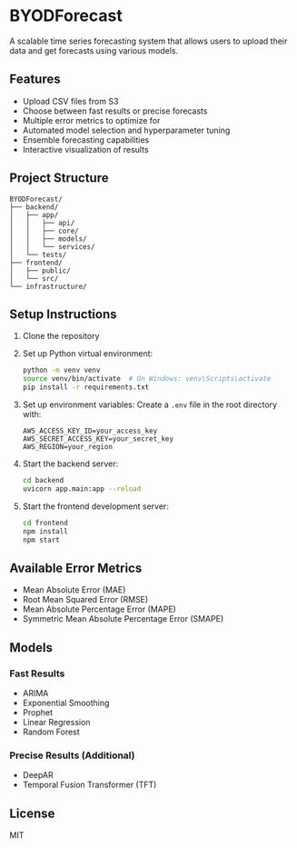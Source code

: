 # BYODForecast

A scalable time series forecasting system that allows users to upload their data and get forecasts using various models.

## Features

- Upload CSV files from S3
- Choose between fast results or precise forecasts
- Multiple error metrics to optimize for
- Automated model selection and hyperparameter tuning
- Ensemble forecasting capabilities
- Interactive visualization of results

## Project Structure

```
BYODForecast/
├── backend/
│   ├── app/
│   │   ├── api/
│   │   ├── core/
│   │   ├── models/
│   │   └── services/
│   └── tests/
├── frontend/
│   ├── public/
│   └── src/
└── infrastructure/
```

## Setup Instructions

1. Clone the repository
2. Set up Python virtual environment:
   ```bash
   python -m venv venv
   source venv/bin/activate  # On Windows: venv\Scripts\activate
   pip install -r requirements.txt
   ```

3. Set up environment variables:
   Create a `.env` file in the root directory with:
   ```
   AWS_ACCESS_KEY_ID=your_access_key
   AWS_SECRET_ACCESS_KEY=your_secret_key
   AWS_REGION=your_region
   ```

4. Start the backend server:
   ```bash
   cd backend
   uvicorn app.main:app --reload
   ```

5. Start the frontend development server:
   ```bash
   cd frontend
   npm install
   npm start
   ```

## Available Error Metrics

- Mean Absolute Error (MAE)
- Root Mean Squared Error (RMSE)
- Mean Absolute Percentage Error (MAPE)
- Symmetric Mean Absolute Percentage Error (SMAPE)

## Models

### Fast Results
- ARIMA
- Exponential Smoothing
- Prophet
- Linear Regression
- Random Forest

### Precise Results (Additional)
- DeepAR
- Temporal Fusion Transformer (TFT)

## License

MIT 